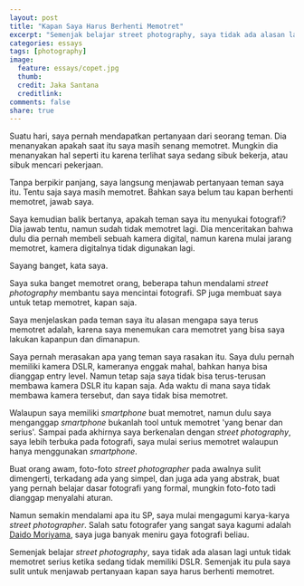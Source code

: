 ```yaml
---
layout: post
title: "Kapan Saya Harus Berhenti Memotret"
excerpt: "Semenjak belajar street photography, saya tidak ada alasan lagi untuk tidak memotret serius ketika sedang tidak memiliki DSLR."
categories: essays
tags: [photography]
image:
  feature: essays/copet.jpg
  thumb: 
  credit: Jaka Santana 
  creditlink: 
comments: false
share: true
---
```


Suatu hari, saya pernah mendapatkan pertanyaan dari seorang teman. Dia menanyakan apakah saat itu saya masih senang memotret. Mungkin dia menanyakan hal seperti itu karena terlihat saya sedang sibuk bekerja, atau sibuk mencari pekerjaan.

Tanpa berpikir panjang, saya langsung menjawab pertanyaan teman saya itu. Tentu saja saya masih memotret. Bahkan saya belum tau kapan berhenti memotret, jawab saya. 

Saya kemudian balik bertanya, apakah teman saya itu menyukai fotografi? Dia jawab tentu, namun sudah tidak memotret lagi. Dia menceritakan bahwa dulu dia pernah membeli sebuah kamera digital, namun karena mulai jarang memotret, kamera digitalnya tidak digunakan lagi. 

Sayang banget, kata saya. 

Saya suka banget memotret orang, beberapa tahun mendalami *street photography* membantu saya mencintai fotografi. SP juga membuat saya untuk tetap memotret, kapan saja. 

Saya menjelaskan pada teman saya itu alasan mengapa saya terus memotret adalah, karena saya menemukan cara memotret yang bisa saya lakukan kapanpun dan dimanapun. 

Saya pernah merasakan apa yang teman saya rasakan itu. Saya dulu pernah memiliki kamera DSLR, kameranya enggak mahal, bahkan hanya bisa dianggap entry level. Namun tetap saja saya tidak bisa terus-terusan membawa kamera DSLR itu kapan saja. Ada waktu di mana saya tidak membawa kamera tersebut, dan saya tidak bisa memotret. 

Walaupun saya memiliki *smartphone* buat memotret, namun dulu saya menganggap *smartphone* bukanlah tool untuk memotret 'yang benar dan serius'. Sampai pada akhirnya saya berkenalan dengan *street photography*, saya lebih terbuka pada fotografi, saya mulai serius memotret walaupun hanya menggunakan *smartphone*.

Buat orang awam, foto-foto *street photographer* pada awalnya sulit dimengerti, terkadang ada yang simpel, dan juga ada yang abstrak, buat yang pernah belajar dasar fotografi yang formal, mungkin foto-foto tadi dianggap menyalahi aturan. 

Namun semakin mendalami apa itu SP, saya mulai mengagumi karya-karya *street photographer*. Salah satu fotografer yang sangat saya kagumi adalah [Daido Moriyama](https://en.wikipedia.org/wiki/Daid%C5%8D_Moriyama), saya juga banyak meniru gaya fotografi beliau. 

Semenjak belajar *street photography*, saya tidak ada alasan lagi untuk tidak memotret serius ketika sedang tidak memiliki DSLR. Semenjak itu pula saya sulit untuk menjawab pertanyaan kapan saya harus berhenti memotret.
